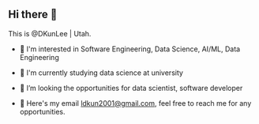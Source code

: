 ## Hi there 👋

This is @DKunLee | Utah.

- 👀 I'm interested in Software Engineering, Data Science, AI/ML, Data Engineering

- 📖 I'm currently studying data science at university

- 🤔 I’m looking the opportunities for data scientist, software developer

- 📧 Here's my email ldkun2001@gmail.com, feel free to reach me for any opportunities.
